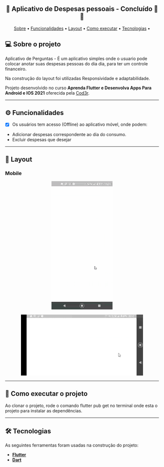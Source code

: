 <h2 align="center"> 
	🚧  Aplicativo de Despesas pessoais - Concluído 🚀 🚧
</h2>

<p align="center">
 <a href="#-sobre-o-projeto">Sobre</a> •
 <a href="#-funcionalidades">Funcionalidades</a> •
 <a href="#-layout">Layout</a> • 
 <a href="#-como-executar-o-projeto">Como executar</a> • 
 <a href="#-tecnologias">Tecnologias</a> • 
</p>

## 💻 Sobre o projeto

Aplicativo de Perguntas - É um aplicativo simples onde o usuario pode colocar anotar suas despesas pessoas do dia dia, para ter um controle financeiro.

Na construção do layout foi utilizadas Responsividade e adaptabilidade.


Projeto desenvolvido no curso **Aprenda Flutter e Desenvolva Apps Para Android e IOS 2021** oferecida pela [Cod3r](https://www.udemy.com/course/curso-flutter/).

---
## ⚙️ Funcionalidades

- [x] Os usuários tem acesso (Offline) ao aplicativo móvel, onde podem:

- Adicionar despesas correspondente ao dia do consumo.
- Excluir despesas que desejar

---
## 🎨 Layout

### Mobile

<p align="center">
  <img title="#DespesasPessoaisVertical" src="git\Despesas01.gif" width="200px">
</p>

<p align="center">
  <img title="#DespesasPessoaisHorizontal" src="git\Despesas02.gif" width="400px", height="200px">
</p>

---

## 🚀 Como executar o projeto

Ao clonar o projeto, rode o comando flutter pub get no terminal onde esta o projeto para instalar as dependências.

---

## 🛠 Tecnologias
As seguintes ferramentas foram usadas na construção do projeto:

-  **[Flutter](https://flutter.dev)**
-  **[Dart](https://dart.dev)**

